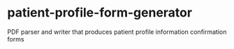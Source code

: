 # patient-profile-form-generator
PDF parser and writer that produces patient profile information confirmation forms
